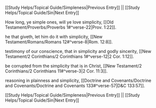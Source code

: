 [[Study Helps/Topical Guide/Simpleness|Previous Entry]]  ||  [[Study Helps/Topical Guide/Sin|Next Entry]]

 How long, ye simple ones, will ye love simplicity, [[Old Testament/Proverbs/Proverbs 1#^verse-22|Prov. 1:22]].

 he that giveth, let him do it with simplicity, [[New Testament/Romans/Romans 12#^verse-8|Rom. 12:8]].

 testimony of our conscience, that in simplicity and godly sincerity, [[New Testament/2 Corinthians/2 Corinthians 1#^verse-12|2 Cor. 1:12]].

 be corrupted from the simplicity that is in Christ, [[New Testament/2 Corinthians/2 Corinthians 11#^verse-3|2 Cor. 11:3]].

 reasoning in plainness and simplicity, [[Doctrine and Covenants/Doctrine and Covenants/Doctrine and Covenants 133#^verse-57|D&C 133:57]].

[[Study Helps/Topical Guide/Simpleness|Previous Entry]]  ||  [[Study Helps/Topical Guide/Sin|Next Entry]]